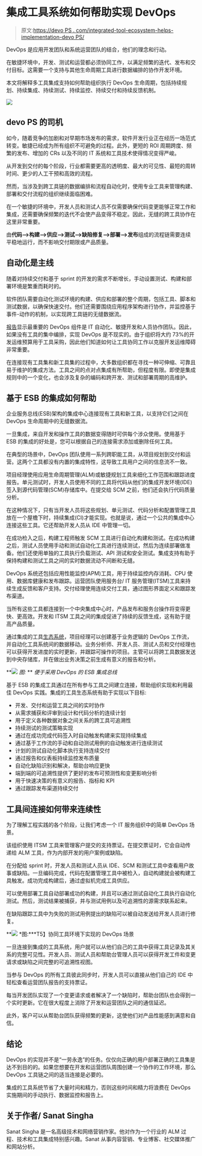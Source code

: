# 集成工具系统如何帮助实现 DevOps

> 原文:[https://devo PS . com/integrated-tool-ecosystem-helps-implementation-devo PS/](https://devops.com/integrated-tool-ecosystem-helps-implement-devops/)

DevOps 是应用开发团队和系统运营团队的结合，他们的理念和行动。

在敏捷环境中，开发、测试和运营都必须协同工作，以满足频繁的迭代、发布和交付目标。这需要一个支持与其他生命周期工具进行数据编排的协作开发环境。

本文将解释多工具集成支持如何帮助组织执行 DevOps 生命周期，包括持续规划、持续集成、持续测试、持续监控、持续交付和持续反馈机制。

![](../Images/c1fbfde54a48206848b48c9ead3d1cc0.png)

## **devo PS 的司机**

如今，随着竞争的加剧和对早期市场发布的需求，软件开发行业正在经历一场范式转变。敏捷已经成为所有组织不可避免的过程。此外，更短的 ROI 周期跨度、频繁的发布、增加的 CRs 以及不同的 IT 系统和工具技术使得情况变得严峻。

从开发到交付的每个阶段，行业都需要更高的透明度、最大的可见性、最短的周转时间、更少的人工干预和高效的流程。

然而，当涉及到跨工具链的数据编排和流程自动化时，使用专业工具来管理构建、部署和交付流程的组织继续面临困难。

在一个敏捷的环境中，开发人员和测试人员不仅需要确保代码变更能够正常工作和集成，还需要确保频繁的迭代不会使产品变得不稳定。因此，无缝的跨工具协作在这里非常重要。

由**代码—>构建—>供应—>测试—>缺陷修复—>部署—>发布**组成的流程链需要连续平稳地运行，而不影响交付期限或产品质量。

## **自动化是主线**

随着对持续交付和基于 sprint 的开发的需求不断增长，手动设置测试、构建和部署环境是繁重而耗时的。

软件团队需要自动化测试环境的构建、供应和部署的整个周期，包括工具、脚本和测试数据，以确保快速交付。他们还需要围绕应用程序架构进行协作，并监控基于事件-动作的机制，以实现跨工具链的无缝数据流。

[报告](https://www.cioinsight.com/it-strategy/application-development/slideshows/devops-produces-major-enterprise-impact.html)显示最重要的 DevOps 组件是 IT 自动化、敏捷开发和人员协作团队。因此，如果没有工具的集中编排，实现 DevOps 是不现实的。由于组织将大约 73%的开发运维预算用于工具采购，因此他们知道如何让工具协同工作以克服开发运维障碍非常重要。

在连接现有工具集和新工具集的过程中，大多数组织都在寻找一种可伸缩、可靠且易于维护的集成方法。工具之间的点对点集成有所帮助，但程度有限。即使是集成规则中的一个变化，也会涉及复杂的编码和跨开发、测试和部署周期的高维护。

## **基于 ESB 的集成如何帮助**

企业服务总线(ESB)架构的集成中心连接现有工具和新工具，以支持它们之间在 DevOps 生命周期中的无缝数据流。

一旦集成，来自开发和操作工具的数据变得随时可供每个涉众使用。使用基于 ESB 的集成的好处是，您可以根据自己的连接需求添加或删除任何工具。

在典型的场景中，DevOps 团队使用一系列跨职能工具，从项目规划到交付和运营。这两个工具都没有内置的集成特性，这导致工具用户之间的信息流不一致。

项目经理使用应用生命周期管理(ALM)或敏捷规划工具来细化工作范围和跟踪进度报告。单元测试时，开发人员使用不同的工具将代码从他们的集成开发环境(IDE)签入到源代码管理(SCM)存储库中。在提交给 SCM 之前，他们还会执行代码质量分析。

在这种情况下，只有当开发人员将这些规划、单元测试、代码分析和配置管理工具放在一个屋檐下时，持续集成(CI)才能实现。也就是说，通过一个公共的集成中心连接这些工具。它还帮助开发人员从 IDE 中管理一切。

在成功检入之后，构建工程师触发 SCM 工具进行自动化构建和测试。在成功构建之后，测试人员使用手动和测试自动化工具进行连续测试，然后为连续部署做准备。他们还使用单独的工具执行负载测试、API 测试和安全测试。集成支持有助于保持构建和测试工具之间的实时数据流动不间断和无缝。

DevOps 系统还包括应用性能监控(APM)工具，用于持续监控内存消耗、CPU 使用、数据库健康和发布跟踪。运营团队使用服务台/ IT 服务管理(ITSM)工具来持续生成反馈和客户支持。交付经理使用连续交付工具，通过图形界面定义和跟踪发布渠道。

当所有这些工具都连接到一个中央集成中心时，产品发布和服务台操作将变得更快、更高效。开发和 ITSM 工具之间的集成促进了持续的反馈生成，这有助于提高产品质量。

通过集成的工具[生态系统](https://www.kovair.com/presentations/integrated-alm-cross-tool-reporting/)，项目经理可以创建基于业务逻辑的 DevOps 工作流，并自动化工具系统间的数据移动。业务分析师、开发人员、测试人员和交付经理也可以获得开发进度的实时更新，并跟踪可操作的项目。主管可以将跨工具数据发送到中央存储库，并在做出业务决策之前生成有意义的报告和分析。

**![](../Images/cf1e31808205719c5c00290560be0884.png) *图:* ** *便于采用 DevOps 的 ESB 集成总线*

基于 ESB 的集成工具通过在所有参与工具之间建立连接，帮助组织实现和利用最佳 DevOps 实践。集成的工具生态系统有助于实现以下目标:

*   开发、交付和运营工具之间的实时协作
*   从需求捕获和评审到设计和代码分析的连续计划
*   用于定义各种数据对象之间关系的跨工具可追溯性
*   持续测试的测试策略实现
*   通过在成功完成代码签入时自动触发构建来实现持续集成
*   通过基于工作流的手动和自动测试用例的自动触发进行连续测试
*   计划的测试自动化脚本执行支持连续交付
*   通过报告和仪表板持续监控发布质量
*   自动化缺陷识别和解决，帮助台响应更快
*   端到端的可追溯性提供了更好的发布可预测性和变更影响分析
*   用于快速决策的有意义的报告、指标和 KPI
*   通过跟踪发布渠道持续交付

## **工具间连接如何带来连续性** 

为了理解工程实践的各个阶段，让我们考虑一个 IT 服务组织中的简单 DevOps 场景。

该组织使用 ITSM 工具来管理客户提交的支持票证。在提交票证时，它会自动传递给 ALM 工具，作为内部开发的用户案例或缺陷。

在分配给 sprint 时，开发人员和测试人员从 IDE、SCM 和测试工具中查看用户故事或缺陷。一旦编码完成，代码在配置管理工具中被检入，自动构建就会被构建工具触发。成功完成构建后，通过虚拟机完成工具供应。

可以使用部署工具自动部署成功的构建，并且可以通过测试自动化工具执行自动化测试。然后，测试结果被捕获，并与测试用例以及可追溯性的源需求联系起来。

在缺陷跟踪工具中为失败的测试用例提出的缺陷可以被自动发送给开发人员进行修复。

**![](../Images/4f0a52fbf1c1a3bf54584ce2ece3ae24.png) *图:***T5】协同工具环境下实现的 DevOps 场景

一旦连接到集成的工具系统，用户就可以从他们自己的工具中获得工具记录及其关系的完整可见性。开发人员、测试人员和帮助台管理人员可以获得开发工件和变更请求或缺陷之间完整的可追溯性视图。

当参与 DevOps 的所有工具彼此同步时，开发人员可以直接从他们自己的 IDE 中轻松查看运营团队报告的支持票证。

每当开发团队实现了一个变更请求或者解决了一个缺陷时，帮助台团队也会得到一个实时更新。它在很大程度上消除了开发和运营团队之间的通信延迟。

此外，客户可以从帮助台团队获得频繁的更新，这使他们对产品性能感到满意和自信。

## **结论**

DevOps 的实现并不是“一劳永逸”的任务。仅仅向正确的用户部署正确的工具集是达不到目的的。如果您想要在开发和运营团队周围创建一个协作的工作环境，那么 DevOps 工具链之间的适当连接是必要的。

集成的工具系统节省了大量时间和精力，否则这些时间和精力将浪费在 DevOps 实施期间的手动执行、数据监控和报告上。

## 关于作者/ Sanat Singha

Sanat Singha 是一名高级技术和网络营销作家。他对作为一个行业的 ALM 过程、技术和工具集成特别感兴趣。Sanat 从事内容营销、专业博客、社交媒体推广和网站分析。